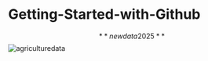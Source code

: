 # Getting-Started-with-Github
$$**newdata2025**$$
![agriculturedata](https://www.conservationgateway.org/ConservationByGeography/NorthAmerica/wholesystems/centralapps/PublishingImages/centralappsindex.gif)

